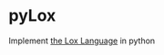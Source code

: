 # pyLox
Implement [the Lox Language](http://www.craftinginterpreters.com/the-lox-language.html) in python
